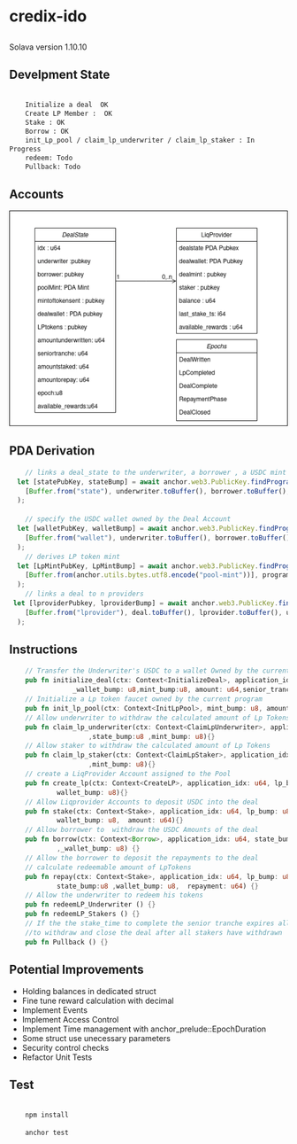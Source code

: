 
# credix-ido

## 

Solava version  1.10.10

## Develpment State
```

	Initialize a deal  OK
	Create LP Member :  OK
	Stake : OK
	Borrow : OK 
	init_Lp_pool / claim_lp_underwriter / claim_lp_staker : In Progress
	redeem: Todo
	Pullback: Todo

``` 
## Accounts

  ![Execution Flow](/assets/flow_chart.png?raw=true "Execution Flow")

## PDA Derivation
```Javascript 
	// links a deal_state to the underwriter, a borrower , a USDC mint and a timesptamp 
  let [statePubKey, stateBump] = await anchor.web3.PublicKey.findProgramAddress(
    [Buffer.from("state"), underwriter.toBuffer(), borrower.toBuffer(), mint.toBuffer(), uidtoBuffer], program.programId,
  );

	// specify the USDC wallet owned by the Deal Account
  let [walletPubKey, walletBump] = await anchor.web3.PublicKey.findProgramAddress(
    [Buffer.from("wallet"), underwriter.toBuffer(), borrower.toBuffer(), mint.toBuffer(), uidBuffer], program.programId,
  );
	// derives LP token mint 
  let [LpMintPubKey, LpMintBump] = await anchor.web3.PublicKey.findProgramAddress(
    [Buffer.from(anchor.utils.bytes.utf8.encode("pool-mint"))], program.programId,
  );
	// links a deal to n providers
 let [lproviderPubkey, lproviderBump] = await anchor.web3.PublicKey.findProgramAddress(
    [Buffer.from("lprovider"), deal.toBuffer(), lprovider.toBuffer(), uidBuffer], program.programId,
  );

```

## Instructions
```Rust
	// Transfer the Underwriter's USDC to a wallet Owned by the current deal
    pub fn initialize_deal(ctx: Context<InitializeDeal>, application_idx: u64, state_bump: u8,
   				_wallet_bump: u8,mint_bump:u8, amount: u64,senior_tranche:u64){}
	// Initialize a Lp token faucet owned by the current program
    pub fn init_lp_pool(ctx: Context<InitLpPool>, mint_bump: u8, amount : u64 ){}
	// Allow underwriter to withdraw the calculated amount of Lp Tokens 
    pub fn claim_lp_underwriter(ctx: Context<ClaimLpUnderwriter>, application_idx: u64 
					,state_bump:u8 ,mint_bump: u8){}
	// Allow staker to withdraw the calculated amount of Lp Tokens 
    pub fn claim_lp_staker(ctx: Context<ClaimLpStaker>, application_idx: u64 ,lp_bump:u8 
					,mint_bump: u8){}
	// create a LiqProvider Account assigned to the Pool
    pub fn create_lp(ctx: Context<CreateLP>, application_idx: u64, lp_bump: u8, state_bump:u8 ,
			wallet_bump: u8){}
	// Allow Liqprovider Accounts to deposit USDC into the deal
    pub fn stake(ctx: Context<Stake>, application_idx: u64, lp_bump: u8, state_bump:u8 ,
			wallet_bump: u8,  amount: u64){}
	// Allow borrower to  withdraw the USDC Amounts of the deal
    pub fn borrow(ctx: Context<Borrow>, application_idx: u64, state_bump:u8 
			,_wallet_bump: u8) {}
	// Allow the borrower to deposit the repayments to the deal 
	// calculate redeemable amount of LpTokens
    pub fn repay(ctx: Context<Stake>, application_idx: u64, lp_bump: u8, 
			state_bump:u8 ,wallet_bump: u8,  repayment: u64) {}
	// Allow the underwriter to redeem his tokens
	pub fn redeemLP_Underwriter () {}
    pub fn redeemLP_Stakers () {}
	// If the the stake_time to complete the senior tranche expires allow the underwriter 
	//to withdraw and close the deal after all stakers have withdrawn
    pub fn Pullback () {}
```

## Potential Improvements

- Holding balances in dedicated struct 
- Fine tune reward calculation with decimal 
- Implement Events
- Implement Access Control
- Implement Time management with anchor_prelude::EpochDuration
- Some struct use unecessary parameters
- Security control checks
- Refactor Unit Tests

## Test 

```

	npm install 

	anchor test
	

``` 



